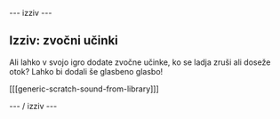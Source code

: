 \--- izziv \---

## Izziv: zvočni učinki

Ali lahko v svojo igro dodate zvočne učinke, ko se ladja zruši ali doseže otok? Lahko bi dodali še glasbeno glasbo!

[[[generic-scratch-sound-from-library]]]

\--- / izziv \---